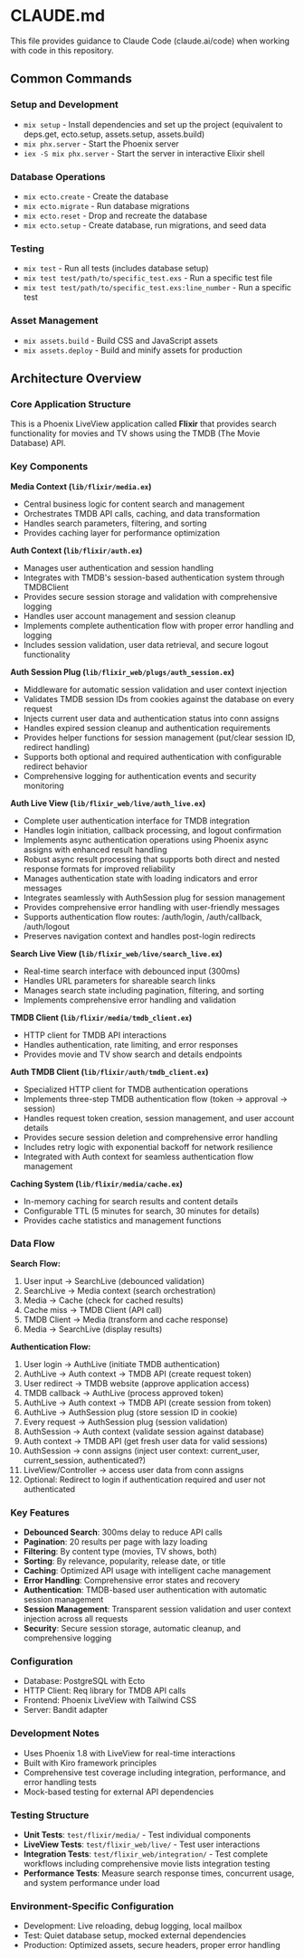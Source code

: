 # CLAUDE.md

This file provides guidance to Claude Code (claude.ai/code) when working with code in this repository.

## Common Commands

### Setup and Development
- `mix setup` - Install dependencies and set up the project (equivalent to deps.get, ecto.setup, assets.setup, assets.build)
- `mix phx.server` - Start the Phoenix server
- `iex -S mix phx.server` - Start the server in interactive Elixir shell

### Database Operations
- `mix ecto.create` - Create the database
- `mix ecto.migrate` - Run database migrations
- `mix ecto.reset` - Drop and recreate the database
- `mix ecto.setup` - Create database, run migrations, and seed data

### Testing
- `mix test` - Run all tests (includes database setup)
- `mix test test/path/to/specific_test.exs` - Run a specific test file
- `mix test test/path/to/specific_test.exs:line_number` - Run a specific test

### Asset Management
- `mix assets.build` - Build CSS and JavaScript assets
- `mix assets.deploy` - Build and minify assets for production

## Architecture Overview

### Core Application Structure
This is a Phoenix LiveView application called **Flixir** that provides search functionality for movies and TV shows using the TMDB (The Movie Database) API.

### Key Components

**Media Context (`lib/flixir/media.ex`)**
- Central business logic for content search and management
- Orchestrates TMDB API calls, caching, and data transformation
- Handles search parameters, filtering, and sorting
- Provides caching layer for performance optimization

**Auth Context (`lib/flixir/auth.ex`)**
- Manages user authentication and session handling
- Integrates with TMDB's session-based authentication system through TMDBClient
- Provides secure session storage and validation with comprehensive logging
- Handles user account management and session cleanup
- Implements complete authentication flow with proper error handling and logging
- Includes session validation, user data retrieval, and secure logout functionality

**Auth Session Plug (`lib/flixir_web/plugs/auth_session.ex`)**
- Middleware for automatic session validation and user context injection
- Validates TMDB session IDs from cookies against the database on every request
- Injects current user data and authentication status into conn assigns
- Handles expired session cleanup and authentication requirements
- Provides helper functions for session management (put/clear session ID, redirect handling)
- Supports both optional and required authentication with configurable redirect behavior
- Comprehensive logging for authentication events and security monitoring

**Auth Live View (`lib/flixir_web/live/auth_live.ex`)**
- Complete user authentication interface for TMDB integration
- Handles login initiation, callback processing, and logout confirmation
- Implements async authentication operations using Phoenix async assigns with enhanced result handling
- Robust async result processing that supports both direct and nested response formats for improved reliability
- Manages authentication state with loading indicators and error messages
- Integrates seamlessly with AuthSession plug for session management
- Provides comprehensive error handling with user-friendly messages
- Supports authentication flow routes: /auth/login, /auth/callback, /auth/logout
- Preserves navigation context and handles post-login redirects

**Search Live View (`lib/flixir_web/live/search_live.ex`)**
- Real-time search interface with debounced input (300ms)
- Handles URL parameters for shareable search links
- Manages search state including pagination, filtering, and sorting
- Implements comprehensive error handling and validation

**TMDB Client (`lib/flixir/media/tmdb_client.ex`)**
- HTTP client for TMDB API interactions
- Handles authentication, rate limiting, and error responses
- Provides movie and TV show search and details endpoints

**Auth TMDB Client (`lib/flixir/auth/tmdb_client.ex`)**
- Specialized HTTP client for TMDB authentication operations
- Implements three-step TMDB authentication flow (token → approval → session)
- Handles request token creation, session management, and user account details
- Provides secure session deletion and comprehensive error handling
- Includes retry logic with exponential backoff for network resilience
- Integrated with Auth context for seamless authentication flow management

**Caching System (`lib/flixir/media/cache.ex`)**
- In-memory caching for search results and content details
- Configurable TTL (5 minutes for search, 30 minutes for details)
- Provides cache statistics and management functions

### Data Flow

**Search Flow:**
1. User input → SearchLive (debounced validation)
2. SearchLive → Media context (search orchestration)
3. Media → Cache (check for cached results)
4. Cache miss → TMDB Client (API call)
5. TMDB Client → Media (transform and cache response)
6. Media → SearchLive (display results)

**Authentication Flow:**
1. User login → AuthLive (initiate TMDB authentication)
2. AuthLive → Auth context → TMDB API (create request token)
3. User redirect → TMDB website (approve application access)
4. TMDB callback → AuthLive (process approved token)
5. AuthLive → Auth context → TMDB API (create session from token)
6. AuthLive → AuthSession plug (store session ID in cookie)
7. Every request → AuthSession plug (session validation)
8. AuthSession → Auth context (validate session against database)
9. Auth context → TMDB API (get fresh user data for valid sessions)
10. AuthSession → conn assigns (inject user context: current_user, current_session, authenticated?)
11. LiveView/Controller → access user data from conn assigns
12. Optional: Redirect to login if authentication required and user not authenticated

### Key Features
- **Debounced Search**: 300ms delay to reduce API calls
- **Pagination**: 20 results per page with lazy loading
- **Filtering**: By content type (movies, TV shows, both)
- **Sorting**: By relevance, popularity, release date, or title
- **Caching**: Optimized API usage with intelligent cache management
- **Error Handling**: Comprehensive error states and recovery
- **Authentication**: TMDB-based user authentication with automatic session management
- **Session Management**: Transparent session validation and user context injection across all requests
- **Security**: Secure session storage, automatic cleanup, and comprehensive logging

### Configuration
- Database: PostgreSQL with Ecto
- HTTP Client: Req library for TMDB API calls
- Frontend: Phoenix LiveView with Tailwind CSS
- Server: Bandit adapter

### Development Notes
- Uses Phoenix 1.8 with LiveView for real-time interactions
- Built with Kiro framework principles
- Comprehensive test coverage including integration, performance, and error handling tests
- Mock-based testing for external API dependencies

### Testing Structure
- **Unit Tests**: `test/flixir/media/` - Test individual components
- **LiveView Tests**: `test/flixir_web/live/` - Test user interactions
- **Integration Tests**: `test/flixir_web/integration/` - Test complete workflows including comprehensive movie lists integration testing
- **Performance Tests**: Measure search response times, concurrent usage, and system performance under load

### Environment-Specific Configuration
- Development: Live reloading, debug logging, local mailbox
- Test: Quiet database setup, mocked external dependencies
- Production: Optimized assets, secure headers, proper error handling